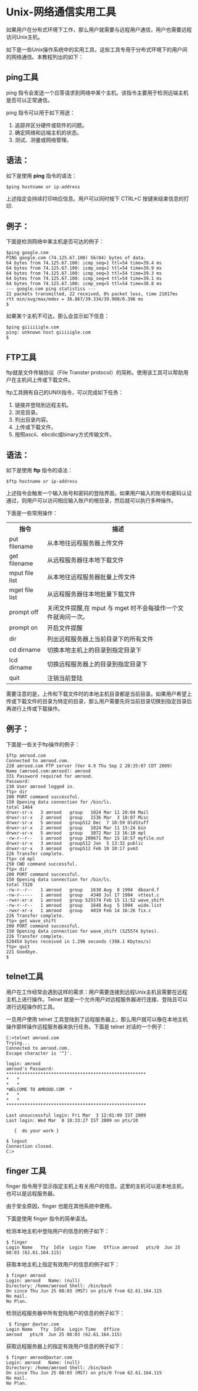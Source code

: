 # Unix-网络通信实用工具 #

如果用户在分布式环境下工作，那么用户就需要与远程用户通信，用户也需要远程访问Unix主机。   

如下是一些Unix操作系统中的实用工具，这些工具专用于分布式环境下的用户间的网络通信。本教程列出的如下：

## ping工具 ##

ping 指令会发送一个应答请求到网络中某个主机。该指令主要用于检测远端主机是否可以正常通信。  

ping 指令可以用于如下用途：   

1. 追踪并区分硬件或软件的问题。
1. 确定网络和远端主机的状态。
1. 测试、测量或网络管理。   

## 语法： ##

如下是使用 **ping** 指令的语法：   

    $ping hostname or ip-address


上述指定会持续打印响应信息。用户可以同时按下 CTRL+C 按键来结束信息的打印.

## 例子： ##

下面是检测网络中某主机是否可达的例子：

    $ping google.com
    PING google.com (74.125.67.100) 56(84) bytes of data.
    64 bytes from 74.125.67.100: icmp_seq=1 ttl=54 time=39.4 ms
    64 bytes from 74.125.67.100: icmp_seq=2 ttl=54 time=39.9 ms
    64 bytes from 74.125.67.100: icmp_seq=3 ttl=54 time=39.3 ms
    64 bytes from 74.125.67.100: icmp_seq=4 ttl=54 time=39.1 ms
    64 bytes from 74.125.67.100: icmp_seq=5 ttl=54 time=38.8 ms
    --- google.com ping statistics ---
    22 packets transmitted, 22 received, 0% packet loss, time 21017ms
    rtt min/avg/max/mdev = 38.867/39.334/39.900/0.396 ms
    $  


如果某个主机不可达，那么会显示如下信息：   

    $ping giiiiiigle.com
    ping: unknown host giiiiigle.com
    $  

## FTP工具 ##

ftp就是文件传输协议（File Transter protocol）的简称。使用该工具可以帮助用户在主机间上传或下载文件。

ftp工具拥有自己的UNIX指令，可以完成如下任务：

1. 链接并登陆到远程主机。
1. 浏览目录。
1. 列出目录内容。
1. 上传或下载文件。
1. 按照ascii、ebcdic或binary方式传输文件。

## 语法： ##

如下是使用 **ftp** 指令的语法：

    $ftp hostname or ip-address


上述指令会触发一个输入账号和密码的登陆界面。如果用户输入的账号和密码认证通过，则用户可以访问相应输入账户的根目录，然后就可以执行多种操作。

下面是一些常用操作：

<table>
<tbody>
<tr>
<th>指令</th>
<th>描述</th>

</tr>
<tr>
<td>put filename</td> <td> 从本地往远程服务器上传文件</td> 
</tr>

</tr>
<tr>
<td>get filename</td> <td>从远程服务器往本地下载文件</td> 
</tr>

</tr>
<tr>
<td>mput file list</td> <td>从本地往远程服务器批量上传文件</td> 
</tr>

</tr>
<tr>
<td>mget file list</td> <td>从远程服务器往本地批量下载文件</td> 
</tr>

</tr>
<tr>
<td>prompt off</td> <td>关闭文件提醒,在 mput 与 mget 时不会每操作一个文件就询问一次。</td> 
</tr>

</tr>
<tr>
<td>prompt on</td> <td>开启文件提醒</td> 
</tr>

</tr>
<tr>
<td>dir</td> <td>列出远程服务器上当前目录下的所有文件</td> 
</tr>


</tr>
<tr>
<td>cd dirname</td> <td>切换本地主机上的目录到指定目录下</td> 
</tr>

</tr>
<tr>
<td>lcd dirname</td> <td>切换远程服务器上的目录到指定目录下</td> 
</tr>

</tr>
<tr>
<td>quit</td> <td>注销当前登陆</td> 
</tr>

</tbody>
</table> 


需要注意的是，上传和下载文件时的本地主机目录都是当前目录。如果用户希望上传或下载文件的目录为特定的目录，那么用户需要先将当前目录切换到指定目录后再进行上传或下载操作。  


## 例子： ##

下面是一些关于ftp操作的例子：

    $ftp amrood.com
    Connected to amrood.com.
    220 amrood.com FTP server (Ver 4.9 Thu Sep 2 20:35:07 CDT 2009)
    Name (amrood.com:amrood): amrood
    331 Password required for amrood.
    Password:
    230 User amrood logged in.
    ftp> dir
    200 PORT command successful.
    150 Opening data connection for /bin/ls.
    total 1464
    drwxr-sr-x   3 amrood   group   1024 Mar 11 20:04 Mail
    drwxr-sr-x   2 amrood   group   1536 Mar  3 18:07 Misc
    drwxr-sr-x   5 amrood   group512 Dec  7 10:59 OldStuff
    drwxr-sr-x   2 amrood   group   1024 Mar 11 15:24 bin
    drwxr-sr-x   5 amrood   group   3072 Mar 13 16:10 mpl
    -rw-r--r--   1 amrood   group 209671 Mar 15 10:57 myfile.out
    drwxr-sr-x   3 amrood   group512 Jan  5 13:32 public
    drwxr-sr-x   3 amrood   group512 Feb 10 10:17 pvm3
    226 Transfer complete.
    ftp> cd mpl
    250 CWD command successful.
    ftp> dir
    200 PORT command successful.
    150 Opening data connection for /bin/ls.
    total 7320
    -rw-r--r--   1 amrood   group   1630 Aug  8 1994  dboard.f
    -rw-r-----   1 amrood   group   4340 Jul 17 1994  vttest.c
    -rwxr-xr-x   1 amrood   group 525574 Feb 15 11:52 wave_shift
    -rw-r--r--   1 amrood   group   1648 Aug  5 1994  wide.list
    -rwxr-xr-x   1 amrood   group   4019 Feb 14 16:26 fix.c
    226 Transfer complete.
    ftp> get wave_shift
    200 PORT command successful.
    150 Opening data connection for wave_shift (525574 bytes).
    226 Transfer complete.
    528454 bytes received in 1.296 seconds (398.1 Kbytes/s)
    ftp> quit
    221 Goodbye.
    $


## telnet工具 ##


用户在工作经常会遇到这样的需求：用户需要连接到远程Unix主机且需要在远程主机上进行操作。Telnet 就是一个允许用户对远程服务器进行连接、登陆且可以进行远程操作的工具。

一旦用户使用 telnet 工具登陆到了远程服务器上，那么用户就可以像在本地主机操作那样操作远程服务器来执行任务。下面是 telnet 对话的一个例子：

    C:>telnet amrood.com
    Trying...
    Connected to amrood.com.
    Escape character is '^]'.
    
    login: amrood
    amrood's Password: 
    *****************************************************
    *   *
    *   *
    *WELCOME TO AMROOD.COM  *
    *   *
    *   *
    *****************************************************
    
    Last unsuccessful login: Fri Mar  3 12:01:09 IST 2009
    Last login: Wed Mar  8 18:33:27 IST 2009 on pts/10
    
       {  do your work }
    
    $ logout
    Connection closed.
    C:>    



## finger 工具 ##


finger 指令用于显示指定主机上有关用户的信息。这里的主机可以是本地主机，也可以是远程服务器。   

由于安全原因，finger 也能在其他系统中使用。   

下面是使用 finger 指令的简单语法。

检测本地主机中登陆用户的信息的例子如下：

    $ finger
    Login Name   Tty  Idle  Login Time   Office amrood   pts/0  Jun 25 08:03 (62.61.164.115)   


获取本地主机上指定有效用户的信息的例子如下：

    $ finger amrood
    Login: amrood   Name: (null)
    Directory: /home/amrood Shell: /bin/bash
    On since Thu Jun 25 08:03 (MST) on pts/0 from 62.61.164.115
    No mail.
    No Plan.   


检测远程服务器中所有登陆用户的信息的例子如下：
    
     $ finger @avtar.com
    Login Name   Tty  Idle  Login Time   Office
    amrood   pts/0  Jun 25 08:03 (62.61.164.115)   



获取远程服务器上的指定有效用户信息的例子如下：   


    $ finger amrood@avtar.com
    Login: amrood   Name: (null)
    Directory: /home/amrood Shell: /bin/bash
    On since Thu Jun 25 08:03 (MST) on pts/0 from 62.61.164.115
    No mail.
    No Plan.

 